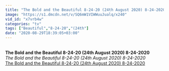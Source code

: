```yaml
---
title: "The Bold and the Beautiful 8-24-20 (24th August 2020) 8-24-2020"
image: "https://s1.dmcdn.net/v/SQ6mW1VIWWuuJualq/x240"
vid_id: "x7vrb4w"
categories: "tv"
tags: ["Beautiful","8-24-20","(24th"]
date: "2020-08-29T18:39:05+03:00"
---
```

<br><b>The Bold and the Beautiful 8-24-20 (24th August 2020) 8-24-2020</b><br> <i>The Bold and the Beautiful 8-24-20 (24th August 2020) 8-24-2020</i><br> <u>The Bold and the Beautiful 8-24-20 (24th August 2020) 8-24-2020</u>
